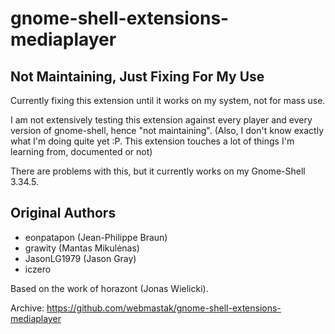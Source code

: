 # gnome-shell-extensions-mediaplayer

## Not Maintaining, Just Fixing For My Use
Currently fixing this extension until it works on my system, not for mass use.

I am not extensively testing this extension against every player and every version of gnome-shell, hence "not maintaining". (Also, I don't know exactly what I'm doing quite yet :P. This extension touches a lot of things I'm learning from, documented or not)

There are problems with this, but it currently works on my Gnome-Shell 3.34.5.

## Original Authors

* eonpatapon (Jean-Philippe Braun)
* grawity (Mantas Mikulėnas)
* JasonLG1979 (Jason Gray)
* iczero

Based on the work of horazont (Jonas Wielicki).

Archive: https://github.com/webmastak/gnome-shell-extensions-mediaplayer
